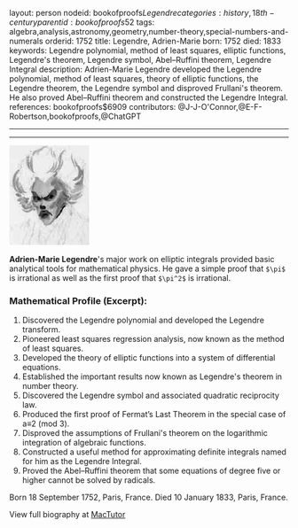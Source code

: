 layout: person
nodeid: bookofproofs$Legendre
categories: history,18th-century
parentid: bookofproofs$52
tags: algebra,analysis,astronomy,geometry,number-theory,special-numbers-and-numerals
orderid: 1752
title: Legendre, Adrien-Marie
born: 1752
died: 1833
keywords: Legendre polynomial, method of least squares, elliptic functions, Legendre's theorem, Legendre symbol, Abel–Ruffini theorem, Legendre Integral
description: Adrien-Marie Legendre developed the Legendre polynomial, method of least squares, theory of elliptic functions, the Legendre theorem, the Legendre symbol and disproved Frullani's theorem. He also proved Abel–Ruffini theorem and constructed the Legendre Integral.
references: bookofproofs$6909
contributors: @J-J-O'Connor,@E-F-Robertson,bookofproofs,@ChatGPT

---



---

![Legendre.jpg](https://github.com/bookofproofs/bookofproofs.github.io/blob/main/_sources/_assets/images/portraits/Legendre.jpg?raw=true)

**Adrien-Marie Legendre**'s major work on elliptic integrals provided basic analytical tools for mathematical physics. He gave a simple proof that `$\pi$` is irrational as well as the first proof that `$\pi^2$` is irrational.

### Mathematical Profile (Excerpt):
1. Discovered the Legendre polynomial and developed the Legendre transform.
2. Pioneered least squares regression analysis, now known as the method of least squares.
3. Developed the theory of elliptic functions into a system of differential equations.
4. Established the important results now known as Legendre's theorem in number theory.
5. Discovered the Legendre symbol and associated quadratic reciprocity law.
6. Produced the first proof of Fermat’s Last Theorem in the special case of a≡2 (mod 3).
7. Disproved the assumptions of Frullani's theorem on the logarithmic integration of algebraic functions. 
8. Constructed a useful method for approximating definite integrals named for him as the Legendre Integral.
9. Proved the Abel–Ruffini theorem that some equations of degree five or higher cannot be solved by radicals.

Born 18 September 1752, Paris, France. Died 10 January 1833, Paris, France.

View full biography at [MacTutor](https://mathshistory.st-andrews.ac.uk/Biographies/Legendre/)
